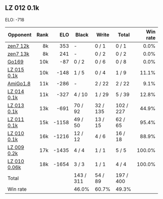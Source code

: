 ## LZ 012 0.1k ##

ELO: -718

Opponent | Rank | ELO | Black | Write | Total | Win rate
---------|-----:|----:|-------|-------|-------|-------:
[zen7 12k](zen7%2012k.md) | 8k | 353 | - | 0 / 1 | 0 / 1 | 0.0%
[zen7 13k](zen7%2013k.md) | 8k | 241 | - | 0 / 2 | 0 / 2 | 0.0%
[Go169](Go169.md) | 10k | -87 | 0 / 2 | 0 / 6 | 0 / 8 | 0.0%
[LZ 015 0.1k](LZ%20015%200.1k.md) | 10k | -148 | 1 / 5 | 0 / 4 | 1 / 9 | 11.1%
[AmiGo1.8](AmiGo1.8.md) | 11k | -286 | - | 2 / 22 | 2 / 22 | 9.1%
[LZ 014 0.1k](LZ%20014%200.1k.md) | 11k | -327 | 4 / 10 | 1 / 29 | 5 / 39 | 12.8%
[LZ 013 0.1k](LZ%20013%200.1k.md) | 13k | -691 | 70 / 92 | 32 / 135 | 102 / 227 | 44.9%
[LZ 011 0.1k](LZ%20011%200.1k.md) | 15k | -1158 | 49 / 50 | 13 / 15 | 62 / 65 | 95.4%
[LZ 010 0.1k](LZ%20010%200.1k.md) | 16k | -1216 | 12 / 12 | 4 / 6 | 16 / 18 | 88.9%
[LZ 009 0.2k](LZ%20009%200.2k.md) | 17k | -1435 | 4 / 4 | 1 / 1 | 5 / 5 | 100.0%
[LZ 010 0.06k](LZ%20010%200.06k.md) | 18k | -1654 | 3 / 3 | 1 / 1 | 4 / 4 | 100.0%
Total | | | 143 / 311 | 54 / 89 | 197 / 400 | 
Win rate| | | 46.0% | 60.7% | 49.3% | 
